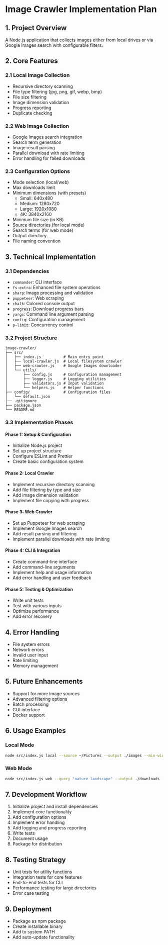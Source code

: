 # Image Crawler Implementation Plan

## 1. Project Overview
A Node.js application that collects images either from local drives or via Google Images search with configurable filters.

## 2. Core Features

### 2.1 Local Image Collection
- Recursive directory scanning
- File type filtering (jpg, png, gif, webp, bmp)
- File size filtering
- Image dimension validation
- Progress reporting
- Duplicate checking

### 2.2 Web Image Collection
- Google Images search integration
- Search term generation
- Image result parsing
- Parallel download with rate limiting
- Error handling for failed downloads

### 2.3 Configuration Options
- Mode selection (local/web)
- Max downloads limit
- Minimum dimensions (with presets)
  - Small: 640x480
  - Medium: 1280x720
  - Large: 1920x1080
  - 4K: 3840x2160
- Minimum file size (in KB)
- Source directories (for local mode)
- Search terms (for web mode)
- Output directory
- File naming convention

## 3. Technical Implementation

### 3.1 Dependencies
- `commander`: CLI interface
- `fs-extra`: Enhanced file system operations
- `sharp`: Image processing and validation
- `puppeteer`: Web scraping
- `chalk`: Colored console output
- `progress`: Download progress bars
- `yargs`: Command line argument parsing
- `config`: Configuration management
- `p-limit`: Concurrency control

### 3.2 Project Structure
```
image-crawler/
├── src/
│   ├── index.js          # Main entry point
│   ├── local-crawler.js  # Local filesystem crawler
│   ├── web-crawler.js    # Google Images downloader
│   └── utils/
│       ├── config.js     # Configuration management
│       ├── logger.js     # Logging utilities
│       ├── validators.js # Input validation
│       └── helpers.js    # Helper functions
├── config/               # Configuration files
│   └── default.json
├── .gitignore
├── package.json
└── README.md
```

### 3.3 Implementation Phases

#### Phase 1: Setup & Configuration
- Initialize Node.js project
- Set up project structure
- Configure ESLint and Prettier
- Create basic configuration system

#### Phase 2: Local Crawler
- Implement recursive directory scanning
- Add file filtering by type and size
- Add image dimension validation
- Implement file copying with progress

#### Phase 3: Web Crawler
- Set up Puppeteer for web scraping
- Implement Google Images search
- Add result parsing and filtering
- Implement parallel downloads with rate limiting

#### Phase 4: CLI & Integration
- Create command-line interface
- Add command-line arguments
- Implement help and usage information
- Add error handling and user feedback

#### Phase 5: Testing & Optimization
- Write unit tests
- Test with various inputs
- Optimize performance
- Add error recovery

## 4. Error Handling
- File system errors
- Network errors
- Invalid user input
- Rate limiting
- Memory management

## 5. Future Enhancements
- Support for more image sources
- Advanced filtering options
- Batch processing
- GUI interface
- Docker support

## 6. Usage Examples

### Local Mode
```bash
node src/index.js local --source ~/Pictures --output ./images --min-width 800 --min-height 600 --min-size 100
```

### Web Mode
```bash
node src/index.js web --query "nature landscape" --output ./downloads --max-downloads 50 --min-width 1920 --min-height 1080
```

## 7. Development Workflow
1. Initialize project and install dependencies
2. Implement core functionality
3. Add configuration options
4. Implement error handling
5. Add logging and progress reporting
6. Write tests
7. Document usage
8. Package for distribution

## 8. Testing Strategy
- Unit tests for utility functions
- Integration tests for core features
- End-to-end tests for CLI
- Performance testing for large directories
- Error case testing

## 9. Deployment
- Package as npm package
- Create installable binary
- Add to system PATH
- Add auto-update functionality
